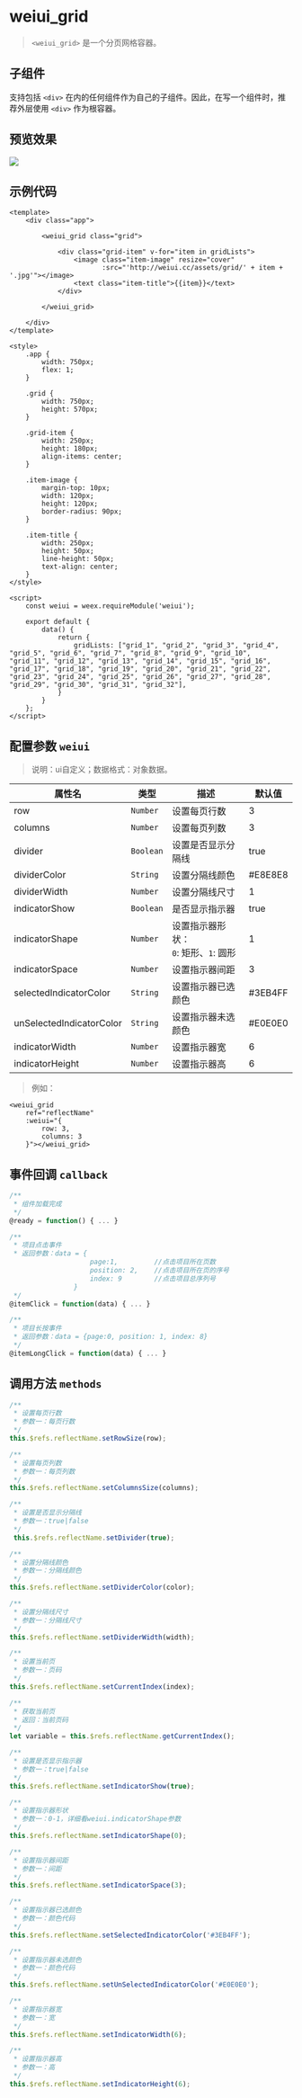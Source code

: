 # weiui_grid

> `<weiui_grid>` 是一个分页网格容器。

## 子组件

支持包括 `<div>` 在内的任何组件作为自己的子组件。因此，在写一个组件时，推荐外层使用 `<div>` 作为根容器。

## 预览效果

![](media/ezgif-4-a9450af95b.gif)

## 示例代码

```vue
<template>
    <div class="app">

        <weiui_grid class="grid">

            <div class="grid-item" v-for="item in gridLists">
                <image class="item-image" resize="cover"
                       :src="'http://weiui.cc/assets/grid/' + item + '.jpg'"></image>
                <text class="item-title">{{item}}</text>
            </div>

        </weiui_grid>

    </div>
</template>

<style>
    .app {
        width: 750px;
        flex: 1;
    }

    .grid {
        width: 750px;
        height: 570px;
    }

    .grid-item {
        width: 250px;
        height: 180px;
        align-items: center;
    }

    .item-image {
        margin-top: 10px;
        width: 120px;
        height: 120px;
        border-radius: 90px;
    }

    .item-title {
        width: 250px;
        height: 50px;
        line-height: 50px;
        text-align: center;
    }
</style>

<script>
    const weiui = weex.requireModule('weiui');

    export default {
        data() {
            return {
                gridLists: ["grid_1", "grid_2", "grid_3", "grid_4", "grid_5", "grid_6", "grid_7", "grid_8", "grid_9", "grid_10", "grid_11", "grid_12", "grid_13", "grid_14", "grid_15", "grid_16", "grid_17", "grid_18", "grid_19", "grid_20", "grid_21", "grid_22", "grid_23", "grid_24", "grid_25", "grid_26", "grid_27", "grid_28", "grid_29", "grid_30", "grid_31", "grid_32"],
            }
        }
    };
</script>
```


## 配置参数 `weiui`
>说明：ui自定义；数据格式：对象数据。

| 属性名           | 类型     | 描述                          | 默认值     |
| ------------- | ------ | -------------------------- | ------- |
| row |`Number`  | 设置每页行数           | 3       |
| columns |`Number`  | 设置每页列数           | 3       |
| divider |`Boolean`  | 设置是否显示分隔线           | true       |
| dividerColor |`String`  | 设置分隔线颜色           | #E8E8E8       |
| dividerWidth |`Number`  | 设置分隔线尺寸           | 1      |
| indicatorShow |`Boolean`  | 是否显示指示器           | true     |
| indicatorShape |`Number`  | 设置指示器形状：<br/>`0`: 矩形、`1`: 圆形           | 1       |
| indicatorSpace |`Number`  | 设置指示器间距           | 3       |
| selectedIndicatorColor |`String`  | 设置指示器已选颜色           | #3EB4FF       |
| unSelectedIndicatorColor |`String`  | 设置指示器未选颜色           | #E0E0E0      |
| indicatorWidth |`Number`  | 设置指示器宽           | 6      |
| indicatorHeight |`Number`  | 设置指示器高           | 6      |

> 例如：

```vue
<weiui_grid
    ref="reflectName"
    :weiui="{
        row: 3,
        columns: 3
    }"></weiui_grid>
```

## 事件回调 `callback`

``` js
/**
 * 组件加载完成
 */
@ready = function() { ... }

/**
 * 项目点击事件
 * 返回参数：data = {
                    page:1,         //点击项目所在页数
                    position: 2,    //点击项目所在页的序号
                    index: 9        //点击项目总序列号
                }
 */
@itemClick = function(data) { ... }

/**
 * 项目长按事件
 * 返回参数：data = {page:0, position: 1, index: 8}
 */
@itemLongClick = function(data) { ... }
```

## 调用方法 `methods`

```js
/**
 * 设置每页行数
 * 参数一：每页行数
 */
this.$refs.reflectName.setRowSize(row);

/**
 * 设置每页列数
 * 参数一：每页列数
 */
this.$refs.reflectName.setColumnsSize(columns);

/**
 * 设置是否显示分隔线
 * 参数一：true|false
 */
 this.$refs.reflectName.setDivider(true);

/**
 * 设置分隔线颜色
 * 参数一：分隔线颜色
 */
this.$refs.reflectName.setDividerColor(color);

/**
 * 设置分隔线尺寸
 * 参数一：分隔线尺寸
 */
this.$refs.reflectName.setDividerWidth(width);

/**
 * 设置当前页
 * 参数一：页码
 */
this.$refs.reflectName.setCurrentIndex(index);

/**
 * 获取当前页
 * 返回：当前页码
 */
let variable = this.$refs.reflectName.getCurrentIndex();

/**
 * 设置是否显示指示器
 * 参数一：true|false
 */
this.$refs.reflectName.setIndicatorShow(true);

/**
 * 设置指示器形状
 * 参数一：0-1，详细看weiui.indicatorShape参数
 */
this.$refs.reflectName.setIndicatorShape(0);

/**
 * 设置指示器间距
 * 参数一：间距
 */
this.$refs.reflectName.setIndicatorSpace(3);

/**
 * 设置指示器已选颜色
 * 参数一：颜色代码
 */
this.$refs.reflectName.setSelectedIndicatorColor('#3EB4FF');

/**
 * 设置指示器未选颜色
 * 参数一：颜色代码
 */
this.$refs.reflectName.setUnSelectedIndicatorColor('#E0E0E0');

/**
 * 设置指示器宽
 * 参数一：宽
 */
this.$refs.reflectName.setIndicatorWidth(6);

/**
 * 设置指示器高
 * 参数一：高
 */
this.$refs.reflectName.setIndicatorHeight(6);
```


